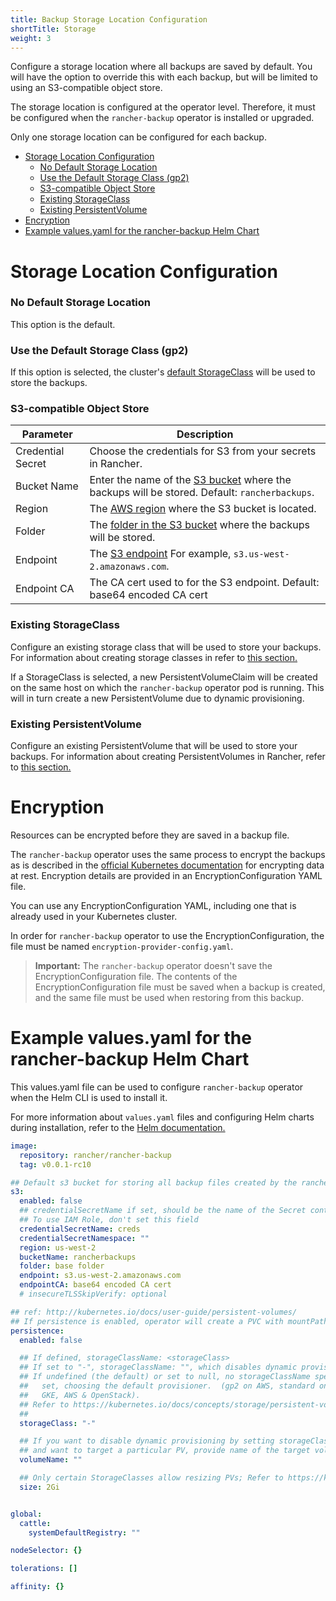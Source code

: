 ```yaml
---
title: Backup Storage Location Configuration
shortTitle: Storage
weight: 3
---
```


Configure a storage location where all backups are saved by default. You will have the option to override this with each backup, but will be limited to using an S3-compatible object store.

The storage location is configured at the operator level. Therefore, it must be configured when the `rancher-backup` operator is installed or upgraded.

Only one storage location can be configured for each backup.

- [Storage Location Configuration](#storage-location-configuration)
  - [No Default Storage Location](#no-default-storage-location)
  - [Use the Default Storage Class (gp2)](#use-the-default-storage-class-gp2)
  - [S3-compatible Object Store](#s3-compatible-object-store)
  - [Existing StorageClass](#existing-storageclass)
  - [Existing PersistentVolume](#existing-persistentvolume)
- [Encryption](#encryption)
- [Example values.yaml for the rancher-backup Helm Chart](#example-values-yaml-for-the-rancher-backup-helm-chart)

# Storage Location Configuration

### No Default Storage Location

This option is the default.

### Use the Default Storage Class (gp2)

If this option is selected, the cluster's [default StorageClass](https://kubernetes.io/docs/tasks/administer-cluster/change-default-storage-class/) will be used to store the backups.

### S3-compatible Object Store

| Parameter | Description |
| -------------- | -------------- |
| Credential Secret | Choose the credentials for S3 from your secrets in Rancher. |
| Bucket Name | Enter the name of the [S3 bucket](https://docs.aws.amazon.com/AmazonS3/latest/dev/UsingBucket.html) where the backups will be stored. Default: `rancherbackups`. |
| Region | The [AWS region](https://aws.amazon.com/about-aws/global-infrastructure/regions_az/) where the S3 bucket is located. |
| Folder | The [folder in the S3 bucket](https://docs.aws.amazon.com/AmazonS3/latest/user-guide/using-folders.html) where the backups will be stored. |
| Endpoint | The [S3 endpoint](https://docs.aws.amazon.com/general/latest/gr/s3.html) For example, `s3.us-west-2.amazonaws.com`. |
| Endpoint CA | The CA cert used to for the S3 endpoint. Default: base64 encoded CA cert |

### Existing StorageClass

Configure an existing storage class that will be used to store your backups. For information about creating storage classes in refer to [this section.]({{<baseurl>}}/rancher/v2.x/en/cluster-admin/volumes-and-storage/provisioning-new-storage/#1-add-a-storage-class-and-configure-it-to-use-your-storage-provider)

If a StorageClass is selected, a new PersistentVolumeClaim will be created on the same host on which the `rancher-backup` operator pod is running. This will in turn create a new PersistentVolume due to dynamic provisioning.

### Existing PersistentVolume

Configure an existing PersistentVolume that will be used to store your backups. For information about creating PersistentVolumes in Rancher, refer to [this section.]({{<baseurl>}}/rancher/v2.x/en/cluster-admin/volumes-and-storage/attaching-existing-storage/#2-add-a-persistent-volume-that-refers-to-the-persistent-storage)

# Encryption

Resources can be encrypted before they are saved in a backup file.

The `rancher-backup` operator uses the same process to encrypt the backups as is described in the [official Kubernetes documentation](https://kubernetes.io/docs/tasks/administer-cluster/encrypt-data/) for encrypting data at rest. Encryption details are provided in an EncryptionConfiguration YAML file.

You can use any EncryptionConfiguration YAML, including one that is already used in your Kubernetes cluster.

In order for `rancher-backup` operator to use the EncryptionConfiguration, the file must be named `encryption-provider-config.yaml`.

> **Important:** The `rancher-backup` operator doesn't save the EncryptionConfiguration file. The contents of the EncryptionConfiguration file must be saved when a backup is created, and the same file must be used when restoring from this backup.

# Example values.yaml for the rancher-backup Helm Chart


This values.yaml file can be used to configure `rancher-backup` operator when the Helm CLI is used to install it.

For more information about `values.yaml` files and configuring Helm charts during installation, refer to the [Helm documentation.](https://helm.sh/docs/intro/using_helm/#customizing-the-chart-before-installing)

```yaml
image:
  repository: rancher/rancher-backup
  tag: v0.0.1-rc10

## Default s3 bucket for storing all backup files created by the rancher-backup operator
s3:
  enabled: false
  ## credentialSecretName if set, should be the name of the Secret containing AWS credentials.
  ## To use IAM Role, don't set this field
  credentialSecretName: creds 
  credentialSecretNamespace: ""
  region: us-west-2
  bucketName: rancherbackups
  folder: base folder
  endpoint: s3.us-west-2.amazonaws.com
  endpointCA: base64 encoded CA cert
  # insecureTLSSkipVerify: optional

## ref: http://kubernetes.io/docs/user-guide/persistent-volumes/
## If persistence is enabled, operator will create a PVC with mountPath /var/lib/backups
persistence: 
  enabled: false

  ## If defined, storageClassName: <storageClass>
  ## If set to "-", storageClassName: "", which disables dynamic provisioning
  ## If undefined (the default) or set to null, no storageClassName spec is
  ##   set, choosing the default provisioner.  (gp2 on AWS, standard on
  ##   GKE, AWS & OpenStack). 
  ## Refer to https://kubernetes.io/docs/concepts/storage/persistent-volumes/#class-1
  ##
  storageClass: "-"

  ## If you want to disable dynamic provisioning by setting storageClass to "-" above, 
  ## and want to target a particular PV, provide name of the target volume 
  volumeName: ""

  ## Only certain StorageClasses allow resizing PVs; Refer to https://kubernetes.io/blog/2018/07/12/resizing-persistent-volumes-using-kubernetes/
  size: 2Gi


global:
  cattle:
    systemDefaultRegistry: ""

nodeSelector: {}

tolerations: []

affinity: {}
```